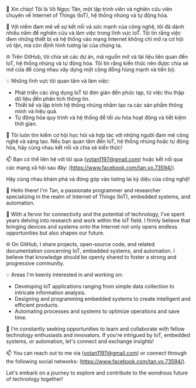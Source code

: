 👋 Xin chào! Tôi là Võ Ngọc Tân, một lập trình viên và nghiên cứu viên chuyên về Internet of Things (IoT), hệ thống nhúng và tự động hóa.

🔌 Với niềm đam mê về sự kết nối và sức mạnh của công nghệ, tôi đã dành nhiều năm để nghiên cứu và làm việc trong lĩnh vực IoT. Tôi tin rằng việc đem những thiết bị và hệ thống vào mạng Internet không chỉ mở ra cơ hội vô tận, mà còn định hình tương lai của chúng ta.

🌐 Trên GitHub, tôi chia sẻ các dự án, mã nguồn mở và tài liệu liên quan đến IoT, hệ thống nhúng và tự động hóa. Tôi tin rằng kiến thức nên được chia sẻ mở cửa để cùng nhau xây dựng một cộng đồng hùng mạnh và tiến bộ.

💡 Những lĩnh vực tôi quan tâm và làm việc:

- Phát triển các ứng dụng IoT từ đơn giản đến phức tạp, từ việc thu thập dữ liệu đến phân tích thông tin.
- Thiết kế và lập trình hệ thống nhúng nhằm tạo ra các sản phẩm thông minh và hiệu quả.
- Tự động hóa quy trình và hệ thống để tối ưu hóa hoạt động và tiết kiệm thời gian.

🚀 Tôi luôn tìm kiếm cơ hội học hỏi và hợp tác với những người đam mê công nghệ và sáng tạo. Nếu bạn quan tâm đến IoT, hệ thống nhúng hoặc tự động hóa, hãy cùng nhau kết nối và chia sẻ kiến thức!

📫 Bạn có thể liên hệ với tôi qua (votan1197@gmail.com) hoặc kết nối qua các mạng xã hội sau đây: (https://www.facebook.com/tan.vo.73594/).

Hãy cùng nhau khám phá và đóng góp vào tương lai kỳ diệu của công nghệ!

👋 Hello there! I'm Tan, a passionate programmer and researcher specializing in the realm of Internet of Things (IoT), embedded systems, and automation.

🔌 With a fervor for connectivity and the potential of technology, I've spent years delving into research and work within the IoT field. I firmly believe that bringing devices and systems onto the Internet not only opens endless opportunities but also shapes our future.

🌐 On GitHub, I share projects, open-source code, and related documentation concerning IoT, embedded systems, and automation. I believe that knowledge should be openly shared to foster a strong and progressive community.

💡 Areas I'm keenly interested in and working on:

- Developing IoT applications ranging from simple data collection to intricate information analysis.
- Designing and programming embedded systems to create intelligent and efficient products.
- Automating processes and systems to optimize operations and save time.

🚀 I'm constantly seeking opportunities to learn and collaborate with fellow technology enthusiasts and innovators. If you're intrigued by IoT, embedded systems, or automation, let's connect and exchange insights!

📫 You can reach out to me via (votan1197@gmail.com) or connect through the following social networks: (https://www.facebook.com/tan.vo.73594/).

Let's embark on a journey to explore and contribute to the wondrous future of technology together!
<!---
VoTanAuto/VoTanAuto is a ✨ special ✨ repository because its `README.md` (this file) appears on your GitHub profile.
You can click the Preview link to take a look at your changes.
--->

